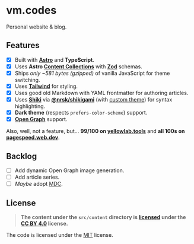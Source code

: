 # vm.codes

Personal website &amp; blog.

## Features

- [x] Built with **[Astro]** and **TypeScript**.
- [x] Uses **Astro [Content Collections][collections]** with **[Zod]** schemas.
- [x] Ships _only ~581 bytes (gzipped)_ of vanilla JavaScript for theme switching.
- [x] Uses **[Tailwind]** for styling.
- [x] Uses good old Markdown with YAML frontmatter for authoring articles.
- [x] Uses **[Shiki]** via **[@nrsk/shikigami]** (with [custom theme][custom-theme]) for syntax highlighting.
- [x] **Dark theme** (respects `prefers-color-scheme`) support.
- [x] **[Open Graph][open-graph]** support.

Also, well, not a feature, but... **99/100 on [yellowlab.tools]** and **all 100s on [pagespeed.web.dev]**.

## Backlog

- [ ] Add dynamic Open Graph image generation.
- [ ] Add article series.
- [ ] _Maybe_ adopt [MDC].

## License

> **The content under the `src/content` directory is [licensed](LICENSE-CONTENT) under the [CC BY 4.0][cc-by-license] license.**

The code is licensed under the [MIT](LICENSE) license.

[astro]: https://astro.build
[tailwind]: https://tailwindcss.com
[shiki]: https://github.com/shikijs/shiki
[custom-theme]: src/syntax/nord.json
[open-graph]: https://ogp.me
[@nrsk/shikigami]: https://github.com/norskeld/shikigami
[mdc]: https://content.nuxtjs.org/guide/writing/mdc
[cc-by-license]: https://choosealicense.com/licenses/cc-by-4.0/
[yellowlab.tools]: https://yellowlab.tools/result/gk7b2fdj0y
[pagespeed.web.dev]: https://pagespeed.web.dev/analysis/https-vm-codes/0m52xtvgee?form_factor=mobile
[collections]: https://docs.astro.build/en/guides/content-collections/
[zod]: https://zod.dev
